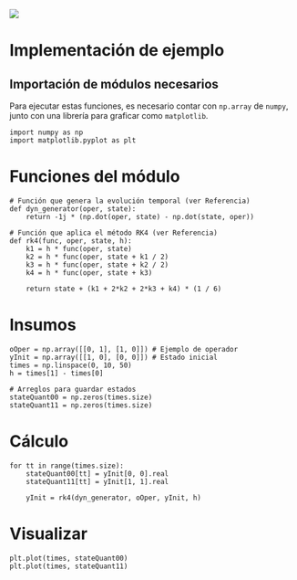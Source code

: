 ![](sample-implementation.png)
# Implementación de ejemplo

## Importación de módulos necesarios

Para ejecutar estas funciones, es necesario contar con `np.array` de `numpy`, junto con una librería para graficar como `matplotlib`.

```
import numpy as np
import matplotlib.pyplot as plt
```

# Funciones del módulo

```
# Función que genera la evolución temporal (ver Referencia)
def dyn_generator(oper, state):
    return -1j * (np.dot(oper, state) - np.dot(state, oper))

# Función que aplica el método RK4 (ver Referencia)
def rk4(func, oper, state, h):
    k1 = h * func(oper, state)
    k2 = h * func(oper, state + k1 / 2)
    k3 = h * func(oper, state + k2 / 2)
    k4 = h * func(oper, state + k3)

    return state + (k1 + 2*k2 + 2*k3 + k4) * (1 / 6)
```

# Insumos

```
oOper = np.array([[0, 1], [1, 0]]) # Ejemplo de operador
yInit = np.array([[1, 0], [0, 0]]) # Estado inicial
times = np.linspace(0, 10, 50)
h = times[1] - times[0]

# Arreglos para guardar estados
stateQuant00 = np.zeros(times.size)
stateQuant11 = np.zeros(times.size)
```

# Cálculo

```
for tt in range(times.size):
    stateQuant00[tt] = yInit[0, 0].real
    stateQuant11[tt] = yInit[1, 1].real

    yInit = rk4(dyn_generator, oOper, yInit, h)
```

# Visualizar

```
plt.plot(times, stateQuant00)
plt.plot(times, stateQuant11)
```

